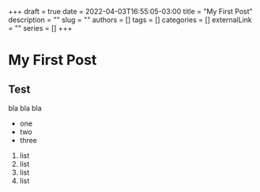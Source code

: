 +++ 
draft = true
date = 2022-04-03T16:55:05-03:00
title = "My First Post"
description = ""
slug = ""
authors = []
tags = []
categories = []
externalLink = ""
series = []
+++


# My First Post

## Test
 
bla bla bla

- one
- two
- three


1. list
1. list
1. list
1. list



